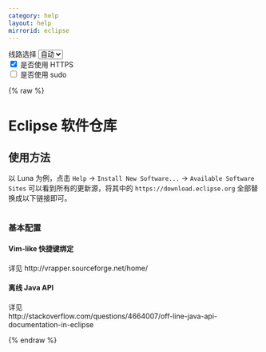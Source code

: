 ```yaml
---
category: help
layout: help
mirrorid: eclipse
---
```


<!-- 本 markdown 从 tuna/mirrorz-help-ng 自动生成，如需修改请参阅该仓库 -->

<style>.z-help tmpl { display: none }</style>

<div class="z-wrap">
    <form class="z-form z-global" onchange="form_update(null)" onsubmit="return false">
        <div>
            <label for="e0a5cecb">线路选择</label>
            <select id="e0a5cecb" name="host">
                <option selected="selected" value="{{ site.url }}">自动</option>
                <option value="{{ site.urlv4 }}">IPv4</option>
                <option value="{{ site.urlv6 }}">IPv6</option>
            </select>
        </div>
        <div>
            <input id="144d763c" name="_scheme" type="checkbox" checked>
            <label for="144d763c">是否使用 HTTPS</label>
        </div>
        <div>
            <input id="4659e7da" name="_sudo" type="checkbox">
            <label for="4659e7da">是否使用 sudo</label>
        </div>
    </form>
</div>
{% raw %}
<div class="z-help"><h1>Eclipse 软件仓库</h1>
<h2>使用方法</h2>
<p>以 Luna 为例，点击 <code>Help</code> → <code>Install New Software...</code> → <code>Available Software Sites</code> 可以看到所有的更新源，将其中的 <code>https://download.eclipse.org</code> 全部替换成以下链接即可。</p>
<div class="z-wrap"><form class="z-form" onchange="form_update(event)" onsubmit="return false"></form><pre class="z-code"></pre></div><tmpl>
{{endpoint}}
</tmpl>
<h3>基本配置</h3>
<h4>Vim-like 快捷键绑定</h4>
<p>详见 http://vrapper.sourceforge.net/home/</p>
<h4>离线 Java API</h4>
<p>详见<br/>
http://stackoverflow.com/questions/4664007/off-line-java-api-documentation-in-eclipse</p><script id="z-config" type="application/x-mirrorz-help">eyJfIjogIkVjbGlwc2UgXHU4ZjZmXHU0ZWY2XHU0ZWQzXHU1ZTkzIiwgImJsb2NrIjogWyJ1c2FnZSJdLCAiaW5wdXQiOiB7fSwgIm5hbWUiOiAiZWNsaXBzZSJ9</script>
</div>

{% endraw %}

<script src="/static/js/mustache.min.js?{{ site.data['hash'] }}"></script>
<script src="/static/js/zdocs.js?{{ site.data['hash'] }}"></script>
